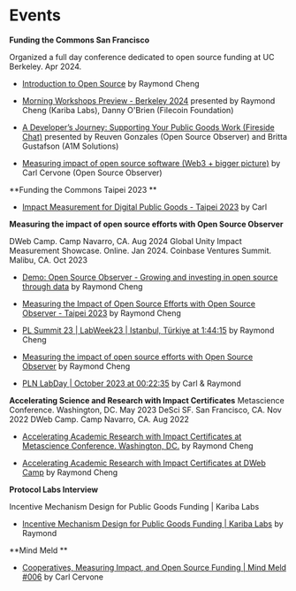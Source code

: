 

# Events

**Funding the Commons San Francisco**

Organized a full day conference dedicated to open source funding at UC Berkeley. Apr 2024.

- [Introduction to Open Source](https://drive.google.com/file/d/1KCKp5YU36c9u3_2r-oTCH0zM9nVmqpPl/view) by Raymond Cheng

- [Morning Workshops Preview - Berkeley 2024](https://www.youtube.com/watch?v=6uW2lpoXe7Q&list=PL3C6eF-zu5AZC9dFtgMVhnclE5GtnkWvX&index=13) presented by Raymond Cheng (Kariba Labs), Danny O'Brien (Filecoin Foundation)

- [A Developer’s Journey: Supporting Your Public Goods Work (Fireside Chat)](https://www.youtube.com/watch?v=r5CThl_e6mo&list=PL3C6eF-zu5AZC9dFtgMVhnclE5GtnkWvX&index=2) presented by Reuven Gonzales (Open Source Observer) and Britta Gustafson (A1M Solutions) 

- [Measuring impact of open source software (Web3 + bigger picture)](https://www.youtube.com/watch?v=rMIiGbxEAw8&list=PL3C6eF-zu5AZC9dFtgMVhnclE5GtnkWvX&index=6) by Carl Cervone (Open Source Observer)

**Funding the Commons Taipei 2023 **

- [Impact Measurement for Digital Public Goods - Taipei 2023](https://www.youtube.com/watch?v=vxowxlJ4I6w) by Carl 


**Measuring the impact of open source efforts with Open Source Observer**

DWeb Camp. Camp Navarro, CA. Aug 2024 Global Unity Impact Measurement Showcase. Online. Jan 2024. Coinbase Ventures Summit. Malibu, CA. Oct 2023
	
- [Demo: Open Source Observer - Growing and investing in open source through data](https://www.youtube.com/watch?v=cNhQJ5FmvjQ) by Raymond Cheng

- [Measuring the Impact of Open Source Efforts with Open Source Observer - Taipei 2023](https://www.youtube.com/watch?v=D7xS0fgRYuQ) by Raymond Cheng

- [PL Summit 23 | LabWeek23 | Istanbul, Türkiye at 1:44:15](https://www.youtube.com/watch?v=sHvdBRj3kxE&t=6250s) by Raymond Cheng

- [Measuring the impact of open source efforts with Open Source Observer](https://www.youtube.com/watch?v=szGLQDwm_E0) by Raymond Cheng

- [PLN LabDay | October 2023 at 00:22:35](https://www.youtube.com/watch?v=V7sI5pO3TT0&t=1354s) by Carl & Raymond 


**Accelerating Science and Research with Impact Certificates**
Metascience Conference. Washington, DC. May 2023 DeSci SF. San Francisco, CA. Nov 2022 DWeb Camp. Camp Navarro, CA. Aug 2022

- [Accelerating Academic Research with Impact Certificates at Metascience Conference. Washington, DC.](https://www.youtube.com/watch?v=_mLdx48B7zE&list=PLChfyH8TVDGlPTcKrVboBaf6QAGSJt1hQ&index=24)  by Raymond Cheng	

- [Accelerating Academic Research with Impact Certificates at DWeb Camp](https://archive.org/details/25-17_45_accelerating_academic_research_with_impact_certificates.mp4) by Raymond Cheng	

**Protocol Labs Interview**

Incentive Mechanism Design for Public Goods Funding | Kariba Labs	

- [Incentive Mechanism Design for Public Goods Funding | Kariba Labs](https://www.youtube.com/watch?v=ZNBQ68f5xC0) by Raymond			

**Mind Meld ** 

- [Cooperatives, Measuring Impact, and Open Source Funding | Mind Meld #006](https://www.youtube.com/watch?v=m0YLDB54Whc)  by Carl Cervone	


